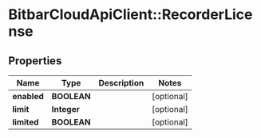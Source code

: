 # BitbarCloudApiClient::RecorderLicense

## Properties
Name | Type | Description | Notes
------------ | ------------- | ------------- | -------------
**enabled** | **BOOLEAN** |  | [optional] 
**limit** | **Integer** |  | [optional] 
**limited** | **BOOLEAN** |  | [optional] 



